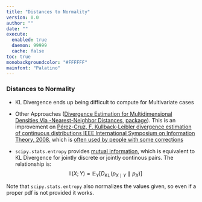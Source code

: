 ```yaml
---
title: "Distances to Normality"
version: 0.0
author: ""
date: ""
execute: 
  enabled: true
  daemon: 99999
  cache: false
toc: true
monobackgroundcolor: "#FFFFFF"
mainfont: "Palatino"
---
```


### Distances to Normality
- KL Divergence ends up being difficult to compute for Multivariate cases

- Other Approaches ([Divergence Estimation for Multidimensional Densities Via -Nearest-Neighbor Distances](https://www.princeton.edu/~kulkarni/Papers/Journals/j068_2009_WangKulVer_TransIT.pdf), [package](https://pypi.org/project/universal-divergence/)). This is an improvement on [Pérez-Cruz, F. Kullback-Leibler divergence estimation of
continuous distributions IEEE International Symposium on Information
Theory, 2008.](https://www.tsc.uc3m.es/~fernando/bare_conf3.pdf) which is [often used by people with some corrections](https://gist.github.com/atabakd/ed0f7581f8510c8587bc2f41a094b518) 

- `scipy.stats.entropy` provides [mutual information](https://en.wikipedia.org/wiki/Mutual_information), which is equivalent to KL Divergence  for jointly discrete or jointly continous pairs. The relationship is:
$$
\displaystyle \operatorname {I} (X;Y)=\mathbb {E} _{Y}\left[D_{\text{KL}}\!\left(p_{X\mid Y}\parallel p_{X}\right)\right]
$$

Note that `scipy.stats.entropy` also normalizes the values given, so even if a proper pdf is not provided it works.
